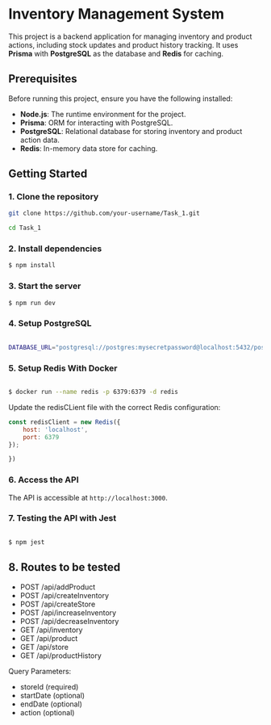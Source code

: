 # Inventory Management System

This project is a backend application for managing inventory and product actions, including stock updates and product history tracking. It uses **Prisma** with **PostgreSQL** as the database and **Redis** for caching.

## Prerequisites

Before running this project, ensure you have the following installed:

- **Node.js**: The runtime environment for the project.
- **Prisma**: ORM for interacting with PostgreSQL.
- **PostgreSQL**: Relational database for storing inventory and product action data.
- **Redis**: In-memory data store for caching.

## Getting Started

### 1. Clone the repository

```bash
git clone https://github.com/your-username/Task_1.git

cd Task_1 
```

### 2. Install dependencies

```bash
$ npm install
```

### 3. Start the server

```bash
$ npm run dev

```
### 4. Setup PostgreSQL

```bash

DATABASE_URL="postgresql://postgres:mysecretpassword@localhost:5432/postgres"

```
### 5. Setup Redis With Docker

```bash

$ docker run --name redis -p 6379:6379 -d redis

```
Update the redisCLient file with the correct Redis configuration:

```javascript
const redisClient = new Redis({
    host: 'localhost',
    port: 6379           
});

})
```


### 6. Access the API

The API is accessible at `http://localhost:3000`.

### 7. Testing the API with Jest

```bash

$ npm jest

```

## 8. Routes to be tested

- POST /api/addProduct
- POST /api/createInventory
- POST /api/createStore
- POST /api/increaseInventory
- POST /api/decreaseInventory
- GET /api/inventory
- GET /api/product
- GET /api/store
- GET /api/productHistory 
  
Query Parameters:

- storeId (required)
- startDate (optional)
- endDate (optional)
- action (optional)


